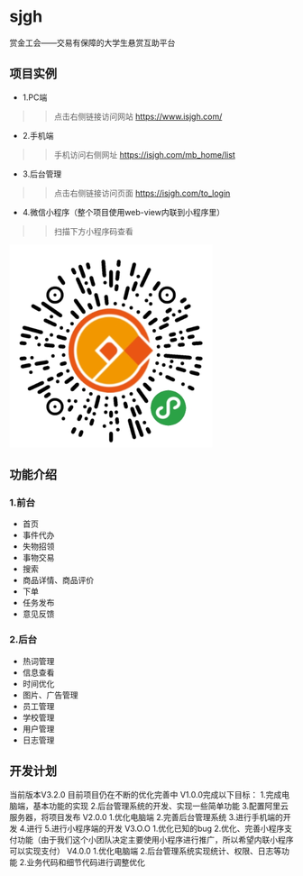 # sjgh
赏金工会——交易有保障的大学生悬赏互助平台

## 项目实例
* 1.PC端
>>点击右侧链接访问网站  https://www.isjgh.com/
* 2.手机端
>>手机访问右侧网址  https://isjgh.com/mb_home/list
* 3.后台管理
>>点击右侧链接访问页面  https://isjgh.com/to_login  
* 4.微信小程序（整个项目使用web-view内联到小程序里）
>>扫描下方小程序码查看
<img src="https://github.com/wzdnh/sjgh/blob/master/sjgh/img/4~H)DIMNRB%7D%7B76YZ4%7BASL)3.png" />


## 功能介绍
### 1.前台
* 首页
* 事件代办
* 失物招领
* 事物交易
* 搜索
* 商品详情、商品评价
* 下单
* 任务发布
* 意见反馈
### 2.后台
* 热词管理
* 信息查看
* 时间优化
* 图片、广告管理
* 员工管理
* 学校管理
* 用户管理
* 日志管理

## 开发计划
当前版本V3.2.0
目前项目仍在不断的优化完善中
V1.0.0完成以下目标：
1.完成电脑端，基本功能的实现
2.后台管理系统的开发、实现一些简单功能
3.配置阿里云服务器，将项目发布
V2.0.0
1.优化电脑端
2.完善后台管理系统
3.进行手机端的开发
4.进行
5.进行小程序端的开发
V3.O.O
1.优化已知的bug
2.优化、完善小程序支付功能（由于我们这个小团队决定主要使用小程序进行推广，所以希望内联小程序可以实现支付）
V4.0.0
1.优化电脑端
2.后台管理系统实现统计、权限、日志等功能
2.业务代码和细节代码进行调整优化




